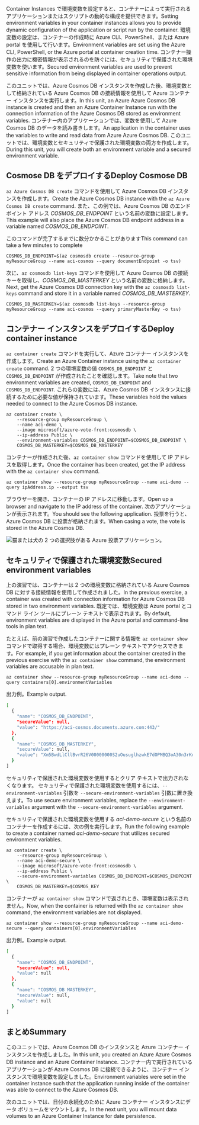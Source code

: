 <span data-ttu-id="f00a2-101">Container Instances で環境変数を設定すると、コンテナーによって実行されるアプリケーションまたはスクリプトの動的な構成を提供できます。</span><span class="sxs-lookup"><span data-stu-id="f00a2-101">Setting environment variables in your container instances allows you to provide dynamic configuration of the application or script run by the container.</span></span> <span data-ttu-id="f00a2-102">環境変数の設定は、コンテナーの作成時に Azure CLI、PowerShell、または Azure portal を使用して行います。</span><span class="sxs-lookup"><span data-stu-id="f00a2-102">Environment variables are set using the Azure CLI, PowerShell, or the Azure portal at container creation time.</span></span> <span data-ttu-id="f00a2-103">コンテナー操作の出力に機密情報が表示されるのを防ぐには、セキュリティで保護された環境変数を使います。</span><span class="sxs-lookup"><span data-stu-id="f00a2-103">Secured environment variables are used to prevent sensitive information from being displayed in container operations output.</span></span>

<span data-ttu-id="f00a2-104">このユニットでは、Azure Cosmos DB インスタンスを作成した後、環境変数として格納されている Azure Cosmos DB の接続情報を使用して Azure コンテナー インスタンスを実行します。</span><span class="sxs-lookup"><span data-stu-id="f00a2-104">In this unit, an Azure Azure Cosmos DB instance is created and then an Azure Container Instance run with the connection information of the Azure Cosmos DB stored as environment variables.</span></span> <span data-ttu-id="f00a2-105">コンテナー内のアプリケーションでは、変数を使用して Azure Cosmos DB のデータを読み書きします。</span><span class="sxs-lookup"><span data-stu-id="f00a2-105">An application in the container uses the variables to write and read data from Azure Azure Cosmos DB.</span></span> <span data-ttu-id="f00a2-106">このユニットでは、環境変数とセキュリティで保護された環境変数の両方を作成します。</span><span class="sxs-lookup"><span data-stu-id="f00a2-106">During this unit, you will create both an environment variable and a secured environment variable.</span></span>

## <a name="deploy-cosmose-db"></a><span data-ttu-id="f00a2-107">Cosmose DB をデプロイする</span><span class="sxs-lookup"><span data-stu-id="f00a2-107">Deploy Cosmose DB</span></span>

<span data-ttu-id="f00a2-108">`az Azure Cosmos DB create` コマンドを使用して Azure Cosmos DB インスタンスを作成します。</span><span class="sxs-lookup"><span data-stu-id="f00a2-108">Create the Azure Cosmos DB instance with the `az Azure Cosmos DB create` command.</span></span> <span data-ttu-id="f00a2-109">また、この例では、Azure Cosmos DB のエンドポイント アドレス *COSMOS_DB_ENDPOINT* という名前の変数に設定します。</span><span class="sxs-lookup"><span data-stu-id="f00a2-109">This example will also place the Azure Cosmos DB endpoint address in a variable named *COSMOS_DB_ENDPOINT*.</span></span>

<span data-ttu-id="f00a2-110">このコマンドが完了するまでに数分かかることがあります</span><span class="sxs-lookup"><span data-stu-id="f00a2-110">This command can take a few minutes to complete</span></span>

```azurecli
COSMOS_DB_ENDPOINT=$(az cosmosdb create --resource-group myResourceGroup --name aci-cosmos --query documentEndpoint -o tsv)
```

<span data-ttu-id="f00a2-111">次に、`az cosmosdb list-keys` コマンドを使用して Azure Cosmos DB の接続キーを取得し、*COSMOS_DB_MASTERKEY* という名前の変数に格納します。</span><span class="sxs-lookup"><span data-stu-id="f00a2-111">Next, get the Azure Cosmos DB connection key with the `az cosmosdb list-keys` command and store it in a variable named *COSMOS_DB_MASTERKEY*.</span></span>

```azurecli
COSMOS_DB_MASTERKEY=$(az cosmosdb list-keys --resource-group myResourceGroup --name aci-cosmos --query primaryMasterKey -o tsv)
```

## <a name="deploy-container-instance"></a><span data-ttu-id="f00a2-112">コンテナー インスタンスをデプロイする</span><span class="sxs-lookup"><span data-stu-id="f00a2-112">Deploy container instance</span></span>

<span data-ttu-id="f00a2-113">`az container create` コマンドを実行して、Azure コンテナー インスタンスを作成します。</span><span class="sxs-lookup"><span data-stu-id="f00a2-113">Create an Azure Container instance using the `az container create` command.</span></span> <span data-ttu-id="f00a2-114">2 つの環境変数の値 `COSMOS_DB_ENDPOINT` と `COSMOS_DB_ENDPOINT` が作成されたことを確認します。</span><span class="sxs-lookup"><span data-stu-id="f00a2-114">Take note that two environment variables are created, `COSMOS_DB_ENDPOINT` and `COSMOS_DB_ENDPOINT`.</span></span> <span data-ttu-id="f00a2-115">これらの変数には、Azure Cosmos DB インスタンスに接続するために必要な値が保持されています。</span><span class="sxs-lookup"><span data-stu-id="f00a2-115">These variables hold the values needed to connect to the Azure Cosmos DB instance.</span></span>

```azurecli
az container create \
    --resource-group myResourceGroup \
    --name aci-demo \
    --image microsoft/azure-vote-front:cosmosdb \
    --ip-address Public \
    --environment-variables COSMOS_DB_ENDPOINT=$COSMOS_DB_ENDPOINT \
    COSMOS_DB_MASTERKEY=$COSMOS_DB_MASTERKEY
```

<span data-ttu-id="f00a2-116">コンテナーが作成された後、`az container show` コマンドを使用して IP アドレスを取得します。</span><span class="sxs-lookup"><span data-stu-id="f00a2-116">Once the container has been created, get the IP address with the `az container show` command.</span></span>

```azurecli
az container show --resource-group myResourceGroup --name aci-demo --query ipAddress.ip --output tsv
```

<span data-ttu-id="f00a2-117">ブラウザーを開き、コンテナーの IP アドレスに移動します。</span><span class="sxs-lookup"><span data-stu-id="f00a2-117">Open up a browser and navigate to the IP address of the container.</span></span> <span data-ttu-id="f00a2-118">次のアプリケーションが表示されます。</span><span class="sxs-lookup"><span data-stu-id="f00a2-118">You should see the following application.</span></span> <span data-ttu-id="f00a2-119">投票を行うと、Azure Cosmos DB に投票が格納されます。</span><span class="sxs-lookup"><span data-stu-id="f00a2-119">When casing a vote, the vote is stored in the Azure Cosmos DB.</span></span>

![猫または犬の 2 つの選択肢がある Azure 投票アプリケーション。](../media-draft/azure-vote.png)

## <a name="secured-environment-variables"></a><span data-ttu-id="f00a2-121">セキュリティで保護された環境変数</span><span class="sxs-lookup"><span data-stu-id="f00a2-121">Secured environment variables</span></span>

<span data-ttu-id="f00a2-122">上の演習では、コンテナーは 2 つの環境変数に格納されている Azure Cosmos DB に対する接続情報を使用して作成されました。</span><span class="sxs-lookup"><span data-stu-id="f00a2-122">In the previous exercise, a container was created with connection information for Azure Cosmos DB stored in two environment variables.</span></span> <span data-ttu-id="f00a2-123">既定では、環境変数は Azure portal とコマンド ライン ツールにプレーン テキストで表示されます。</span><span class="sxs-lookup"><span data-stu-id="f00a2-123">By default, environment variables are displayed in the Azure portal and command-line tools in plan text.</span></span>

<span data-ttu-id="f00a2-124">たとえば、前の演習で作成したコンテナーに関する情報を `az container show` コマンドで取得する場合、環境変数にはプレーン テキストでアクセスできます。</span><span class="sxs-lookup"><span data-stu-id="f00a2-124">For example, if you get information about the container created in the previous exercise with the `az container show` command, the environment variables are accusable in plan text.</span></span>

```azurecli
az container show --resource-group myResourceGroup --name aci-demo --query containers[0].environmentVariables
```

<span data-ttu-id="f00a2-125">出力例。</span><span class="sxs-lookup"><span data-stu-id="f00a2-125">Example output.</span></span>

```bash
[
  {
    "name": "COSMOS_DB_ENDPOINT",
    "secureValue": null,
    "value": "https://aci-cosmos.documents.azure.com:443/"
  },
  {
    "name": "COSMOS_DB_MASTERKEY",
    "secureValue": null,
    "value": "Xm5BwdLlCllBvrR26V00000000S2uOusuglhzwkE7dOPMBQ3oA30n3rKd8PKA13700000000095ynys863Ghgw=="
  }
]
```

セキュリティで保護された環境変数を使用するとクリア テキストで出力されなくなります。 <span data-ttu-id="f00a2-127">セキュリティで保護された環境変数を使用するには、`--environment-variables` 引数を `--secure-environment-variables` 引数に置き換えます。</span><span class="sxs-lookup"><span data-stu-id="f00a2-127">To use secure environment variables, replace the `--environment-variables` argument with the `--secure-environment-variables` argument.</span></span>

<span data-ttu-id="f00a2-128">セキュリティで保護された環境変数を使用する *aci-demo-secure* という名前のコンテナーを作成するには、次の例を実行します。</span><span class="sxs-lookup"><span data-stu-id="f00a2-128">Run the following example to create a container named *aci-demo-secure* that utilizes secured environment variables.</span></span>

```azurecli
az container create \
    --resource-group myResourceGroup \
    --name aci-demo-secure \
    --image microsoft/azure-vote-front:cosmosdb \
    --ip-address Public \
    --secure-environment-variables COSMOS_DB_ENDPOINT=$COSMOS_ENDPOINT \
    COSMOS_DB_MASTERKEY=$COSMOS_KEY
```

<span data-ttu-id="f00a2-129">コンテナーが `az container show` コマンドで返されとき、環境変数は表示されません。</span><span class="sxs-lookup"><span data-stu-id="f00a2-129">Now, when the container is returned with the `az container show` command, the environment variables are not displayed.</span></span>

```azurecli
az container show --resource-group myResourceGroup --name aci-demo-secure --query containers[0].environmentVariables
```

<span data-ttu-id="f00a2-130">出力例。</span><span class="sxs-lookup"><span data-stu-id="f00a2-130">Example output.</span></span>

```bash
[
  {
    "name": "COSMOS_DB_ENDPOINT",
    "secureValue": null,
    "value": null
  },
  {
    "name": "COSMOS_DB_MASTERKEY",
    "secureValue": null,
    "value": null
  }
]
```

## <a name="summary"></a><span data-ttu-id="f00a2-131">まとめ</span><span class="sxs-lookup"><span data-stu-id="f00a2-131">Summary</span></span>

<span data-ttu-id="f00a2-132">このユニットでは、Azure Cosmos DB のインスタンスと Azure コンテナー インスタンスを作成しました。</span><span class="sxs-lookup"><span data-stu-id="f00a2-132">In this unit, you created an Azure Azure Cosmos DB instance and an Azure Container Instance.</span></span> <span data-ttu-id="f00a2-133">コンテナー内で実行されているアプリケーションが Azure Cosmos DB に接続できるように、コンテナー インスタンスで環境変数を設定しました。</span><span class="sxs-lookup"><span data-stu-id="f00a2-133">Environment variables were set in the container instance such that the application running inside of the container was able to connect to the Azure Cosmos DB.</span></span>

<span data-ttu-id="f00a2-134">次のユニットでは、日付の永続化のために Azure コンテナー インスタンスにデータ ボリュームをマウントします。</span><span class="sxs-lookup"><span data-stu-id="f00a2-134">In the next unit, you will mount data volumes to an Azure Container Instance for date persistence.</span></span>
